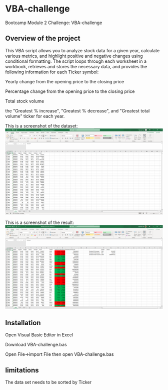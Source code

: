 # VBA-challenge
Bootcamp Module 2 Challenge: VBA-challenge 

## Overview of the project
This VBA script allows you to analyze stock data for a given year, calculate various metrics, and highlight positive and negative changes using conditional formatting. 
The script loops through each worksheet in a workbook, retrieves and stores the necessary data, and provides the following information for each Ticker symbol:

Yearly change from the opening price to the closing price

Percentage change from the opening price to the closing price

Total stock volume

the "Greatest % increase", "Greatest % decrease", and "Greatest total volume" ticker for each year.

This is a screenshot of the dataset:
![example0](https://github.com/wemlaztdj/VBA-challenge/blob/main/Screenshot%200.png)

This is a screenshot of the result:
![example1](https://github.com/wemlaztdj/VBA-challenge/blob/main/Screenshot%201.png)

## Installation
Open Visual Basic Editor in Excel

Download VBA-challenge.bas

Open File->import File then open VBA-challenge.bas

## limitations
The data set needs to be sorted by Ticker
